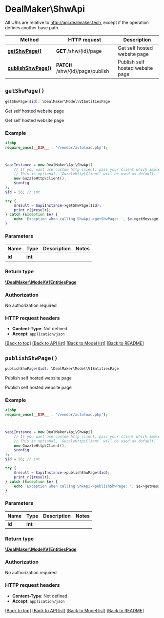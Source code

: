# DealMaker\ShwApi

All URIs are relative to http://api.dealmaker.tech, except if the operation defines another base path.

| Method | HTTP request | Description |
| ------------- | ------------- | ------------- |
| [**getShwPage()**](ShwApi.md#getShwPage) | **GET** /shw/{id}/page | Get self hosted website page |
| [**publishShwPage()**](ShwApi.md#publishShwPage) | **PATCH** /shw/{id}/page/publish | Publish self hosted website page |


## `getShwPage()`

```php
getShwPage($id): \DealMaker\Model\V1EntitiesPage
```

Get self hosted website page

Get self hosted website page

### Example

```php
<?php
require_once(__DIR__ . '/vendor/autoload.php');



$apiInstance = new DealMaker\Api\ShwApi(
    // If you want use custom http client, pass your client which implements `GuzzleHttp\ClientInterface`.
    // This is optional, `GuzzleHttp\Client` will be used as default.
    new GuzzleHttp\Client(),
    $config
);
$id = 56; // int

try {
    $result = $apiInstance->getShwPage($id);
    print_r($result);
} catch (Exception $e) {
    echo 'Exception when calling ShwApi->getShwPage: ', $e->getMessage(), PHP_EOL;
}
```

### Parameters

| Name | Type | Description  | Notes |
| ------------- | ------------- | ------------- | ------------- |
| **id** | **int**|  | |

### Return type

[**\DealMaker\Model\V1EntitiesPage**](../Model/V1EntitiesPage.md)

### Authorization

No authorization required

### HTTP request headers

- **Content-Type**: Not defined
- **Accept**: `application/json`

[[Back to top]](#) [[Back to API list]](../../README.md#endpoints)
[[Back to Model list]](../../README.md#models)
[[Back to README]](../../README.md)

## `publishShwPage()`

```php
publishShwPage($id): \DealMaker\Model\V1EntitiesPage
```

Publish self hosted website page

Publish self hosted website page

### Example

```php
<?php
require_once(__DIR__ . '/vendor/autoload.php');



$apiInstance = new DealMaker\Api\ShwApi(
    // If you want use custom http client, pass your client which implements `GuzzleHttp\ClientInterface`.
    // This is optional, `GuzzleHttp\Client` will be used as default.
    new GuzzleHttp\Client(),
    $config
);
$id = 56; // int

try {
    $result = $apiInstance->publishShwPage($id);
    print_r($result);
} catch (Exception $e) {
    echo 'Exception when calling ShwApi->publishShwPage: ', $e->getMessage(), PHP_EOL;
}
```

### Parameters

| Name | Type | Description  | Notes |
| ------------- | ------------- | ------------- | ------------- |
| **id** | **int**|  | |

### Return type

[**\DealMaker\Model\V1EntitiesPage**](../Model/V1EntitiesPage.md)

### Authorization

No authorization required

### HTTP request headers

- **Content-Type**: Not defined
- **Accept**: `application/json`

[[Back to top]](#) [[Back to API list]](../../README.md#endpoints)
[[Back to Model list]](../../README.md#models)
[[Back to README]](../../README.md)
